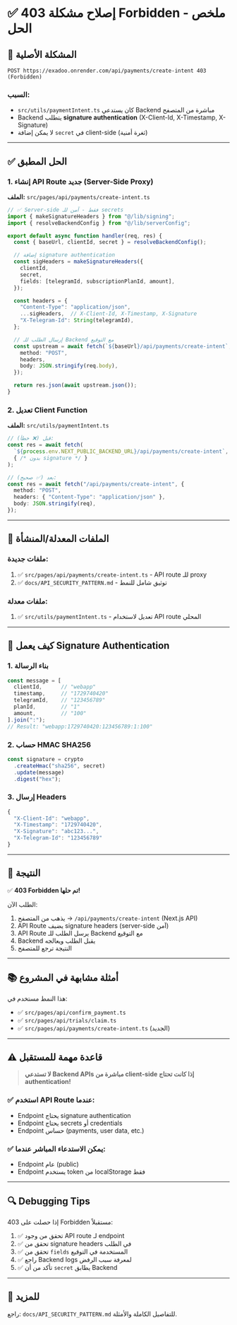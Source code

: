 # ✅ إصلاح مشكلة 403 Forbidden - ملخص الحل

## 🔴 المشكلة الأصلية

```
POST https://exadoo.onrender.com/api/payments/create-intent 403 (Forbidden)
```

### السبب:
- `src/utils/paymentIntent.ts` كان يستدعي Backend مباشرة من المتصفح
- Backend يتطلب **signature authentication** (X-Client-Id, X-Timestamp, X-Signature)
- لا يمكن إضافة `secret` في client-side (ثغرة أمنية)

---

## ✅ الحل المطبق

### 1. إنشاء API Route جديد (Server-Side Proxy)

**الملف:** `src/pages/api/payments/create-intent.ts`

```typescript
// ✅ Server-side فقط - آمن للـ secrets
import { makeSignatureHeaders } from "@/lib/signing";
import { resolveBackendConfig } from "@/lib/serverConfig";

export default async function handler(req, res) {
  const { baseUrl, clientId, secret } = resolveBackendConfig();

  // إضافة signature authentication
  const sigHeaders = makeSignatureHeaders({
    clientId,
    secret,
    fields: [telegramId, subscriptionPlanId, amount],
  });

  const headers = {
    "Content-Type": "application/json",
    ...sigHeaders,  // X-Client-Id, X-Timestamp, X-Signature
    "X-Telegram-Id": String(telegramId),
  };

  // إرسال الطلب للـ Backend مع التوقيع
  const upstream = await fetch(`${baseUrl}/api/payments/create-intent`, {
    method: "POST",
    headers,
    body: JSON.stringify(req.body),
  });

  return res.json(await upstream.json());
}
```

### 2. تعديل Client Function

**الملف:** `src/utils/paymentIntent.ts`

```typescript
// قبل (❌ خطأ):
const res = await fetch(
  `${process.env.NEXT_PUBLIC_BACKEND_URL}/api/payments/create-intent`,
  { /* بدون signature */ }
);

// بعد (✅ صحيح):
const res = await fetch("/api/payments/create-intent", {
  method: "POST",
  headers: { "Content-Type": "application/json" },
  body: JSON.stringify(req),
});
```

---

## 📁 الملفات المعدلة/المنشأة

### ملفات جديدة:
1. ✅ `src/pages/api/payments/create-intent.ts` - API route للـ proxy
2. ✅ `docs/API_SECURITY_PATTERN.md` - توثيق شامل للنمط

### ملفات معدلة:
1. ✅ `src/utils/paymentIntent.ts` - تعديل لاستخدام API route المحلي

---

## 🔐 كيف يعمل Signature Authentication

### 1. بناء الرسالة
```typescript
const message = [
  clientId,      // "webapp"
  timestamp,     // "1729740420"
  telegramId,    // "123456789"
  planId,        // "1"
  amount,        // "100"
].join(":");
// Result: "webapp:1729740420:123456789:1:100"
```

### 2. حساب HMAC SHA256
```typescript
const signature = crypto
  .createHmac("sha256", secret)
  .update(message)
  .digest("hex");
```

### 3. إرسال Headers
```typescript
{
  "X-Client-Id": "webapp",
  "X-Timestamp": "1729740420",
  "X-Signature": "abc123...",
  "X-Telegram-Id": "123456789"
}
```

---

## 🎯 النتيجة

✅ **403 Forbidden تم حلها!**

الطلب الآن:
1. يذهب من المتصفح → `/api/payments/create-intent` (Next.js API)
2. API Route يضيف signature headers (server-side آمن)
3. API Route يرسل الطلب للـ Backend مع التوقيع
4. Backend يقبل الطلب ويعالجه
5. النتيجة ترجع للمتصفح

---

## 📚 أمثلة مشابهة في المشروع

هذا النمط مستخدم في:
- ✅ `src/pages/api/confirm_payment.ts`
- ✅ `src/pages/api/trials/claim.ts`
- ✅ `src/pages/api/payments/create-intent.ts` (الجديد)

---

## ⚠️ قاعدة مهمة للمستقبل

> **لا تستدعي Backend APIs مباشرة من client-side إذا كانت تحتاج authentication!**

### ✅ استخدم API Route عندما:
- Endpoint يحتاج signature authentication
- Endpoint يحتاج secrets أو credentials
- Endpoint حساس (payments, user data, etc.)

### ✅ يمكن الاستدعاء المباشر عندما:
- Endpoint عام (public)
- Endpoint يستخدم token من localStorage فقط

---

## 🔍 Debugging Tips

إذا حصلت على 403 Forbidden مستقبلاً:

1. ✅ تحقق من وجود API route لـ endpoint
2. ✅ تحقق من signature headers في الطلب
3. ✅ تحقق من `fields` المستخدمة في التوقيع
4. ✅ راجع Backend logs لمعرفة سبب الرفض
5. ✅ تأكد من أن `secret` يطابق Backend

---

## 📖 للمزيد

راجع: `docs/API_SECURITY_PATTERN.md` للتفاصيل الكاملة والأمثلة.
